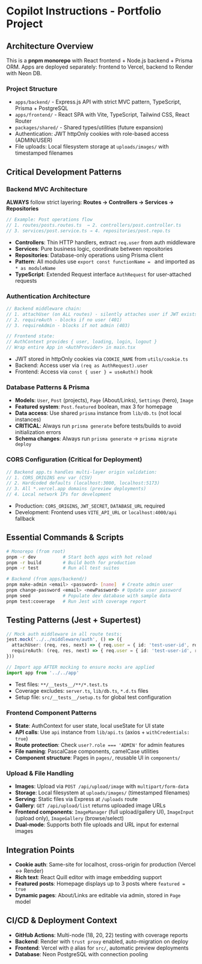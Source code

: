 # Copilot Instructions - Portfolio Project

## Architecture Overview
This is a **pnpm monorepo** with React frontend + Node.js backend + Prisma ORM. Apps are deployed separately: frontend to Vercel, backend to Render with Neon DB.

### Project Structure
- `apps/backend/` - Express.js API with strict MVC pattern, TypeScript, Prisma + PostgreSQL
- `apps/frontend/` - React SPA with Vite, TypeScript, Tailwind CSS, React Router  
- `packages/shared/` - Shared types/utilities (future expansion)
- Authentication: JWT httpOnly cookies with role-based access (ADMIN/USER)
- File uploads: Local filesystem storage at `uploads/images/` with timestamped filenames

## Critical Development Patterns

### Backend MVC Architecture
**ALWAYS** follow strict layering: **Routes → Controllers → Services → Repositories**
```typescript
// Example: Post operations flow
// 1. routes/posts.routes.ts  → 2. controllers/post.controller.ts
// 3. services/post.service.ts → 4. repositories/post.repo.ts
```
- **Controllers**: Thin HTTP handlers, extract `req.user` from auth middleware
- **Services**: Pure business logic, coordinate between repositories  
- **Repositories**: Database-only operations using Prisma client
- **Pattern**: All modules use `export const functionName = ` and imported as `* as moduleName`
- **TypeScript**: Extended Request interface `AuthRequest` for user-attached requests

### Authentication Architecture
```typescript
// Backend middleware chain:
// 1. attachUser (on ALL routes) - silently attaches user if JWT exists
// 2. requireAuth - blocks if no user (401)  
// 3. requireAdmin - blocks if not admin (403)

// Frontend state:
// AuthContext provides { user, loading, login, logout }
// Wrap entire App in <AuthProvider> in main.tsx
```
- JWT stored in httpOnly cookies via `COOKIE_NAME` from `utils/cookie.ts`
- Backend: Access user via `(req as AuthRequest).user`
- Frontend: Access via `const { user } = useAuth()` hook

### Database Patterns & Prisma
- **Models**: `User`, `Post` (projects), `Page` (About/Links), `Settings` (hero), `Image`
- **Featured system**: `Post.featured` boolean, max 3 for homepage
- **Data access**: Use shared `prisma` instance from `lib/db.ts` (not local instances)
- **CRITICAL**: Always run `prisma generate` before tests/builds to avoid initialization errors
- **Schema changes**: Always run `prisma generate` → `prisma migrate deploy`

### CORS Configuration (Critical for Deployment)
```typescript
// Backend app.ts handles multi-layer origin validation:
// 1. CORS_ORIGINS env var (CSV)
// 2. Hardcoded defaults (localhost:3000, localhost:5173)  
// 3. All *.vercel.app domains (preview deployments)
// 4. Local network IPs for development
```
- Production: `CORS_ORIGINS`, `JWT_SECRET`, `DATABASE_URL` required
- Development: Frontend uses `VITE_API_URL` or `localhost:4000/api` fallback

## Essential Commands & Scripts
```bash
# Monorepo (from root)
pnpm -r dev          # Start both apps with hot reload
pnpm -r build        # Build both for production
pnpm -r test         # Run all test suites

# Backend (from apps/backend/)
pnpm make-admin <email> <password> [name]  # Create admin user
pnpm change-password <email> <newPassword> # Update user password
pnpm seed            # Populate dev database with sample data
pnpm test:coverage   # Run Jest with coverage report
```

## Testing Patterns (Jest + Supertest)
```typescript
// Mock auth middleware in all route tests:
jest.mock('../../middleware/auth', () => ({
  attachUser: (req, res, next) => { req.user = { id: 'test-user-id', role: 'ADMIN' }; next() },
  requireAuth: (req, res, next) => { req.user = { id: 'test-user-id', role: 'ADMIN' }; next() }
}))

// Import app AFTER mocking to ensure mocks are applied
import app from '../../app'
```
- Test files: `**/__tests__/**/*.test.ts` 
- Coverage excludes: `server.ts`, `lib/db.ts`, `*.d.ts` files
- Setup file: `src/__tests__/setup.ts` for global test configuration

### Frontend Component Patterns
- **State**: AuthContext for user state, local useState for UI state
- **API calls**: Use `api` instance from `lib/api.ts` (axios + `withCredentials: true`)
- **Route protection**: Check `user?.role === 'ADMIN'` for admin features
- **File naming**: PascalCase components, camelCase utilities
- **Component structure**: Pages in `pages/`, reusable UI in `components/`

### Upload & File Handling
- **Images**: Upload via `POST /api/upload/image` with `multipart/form-data`
- **Storage**: Local filesystem at `uploads/images/` (timestamped filenames)
- **Serving**: Static files via Express at `/uploads` route
- **Gallery**: `GET /api/upload/list` returns uploaded image URLs
- **Frontend components**: `ImageManager` (full upload/gallery UI), `ImageInput` (upload only), `ImageGallery` (browse/select)
- **Dual-mode**: Supports both file uploads and URL input for external images

## Integration Points
- **Cookie auth**: Same-site for localhost, cross-origin for production (Vercel ↔ Render)
- **Rich text**: React Quill editor with image embedding support
- **Featured posts**: Homepage displays up to 3 posts where `featured = true`
- **Dynamic pages**: About/Links are editable via admin, stored in `Page` model

## CI/CD & Deployment Context
- **GitHub Actions**: Multi-node (18, 20, 22) testing with coverage reports
- **Backend**: Render with `trust proxy` enabled, auto-migration on deploy
- **Frontend**: Vercel with `@` alias for `src/`, automatic preview deployments
- **Database**: Neon PostgreSQL with connection pooling